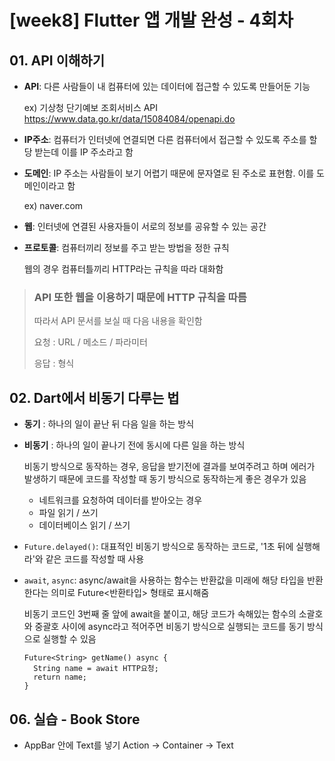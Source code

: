 # [week8] Flutter 앱 개발 완성 - 4회차

## 01. API 이해하기

+ __API__: 다른 사람들이 내 컴퓨터에 있는 데이터에 접근할 수 있도록 만들어둔 기능

  ex) 기상청 단기예보 조회서비스 API <https://www.data.go.kr/data/15084084/openapi.do>
  
+ __IP주소__: 컴퓨터가 인터넷에 연결되면 다른 컴퓨터에서 접근할 수 있도록 주소를 할당 받는데 이를 IP 주소라고 함

+ __도메인__: IP 주소는 사람들이 보기 어렵기 때문에 문자열로 된 주소로 표현함. 이를 도메인이라고 함

  ex) naver.com

+ __웹__: 인터넷에 연결된 사용자들이 서로의 정보를 공유할 수 있는 공간

+ __프로토콜__: 컴퓨터끼리 정보를 주고 받는 방법을 정한 규칙

  웹의 경우 컴퓨터틀끼리 HTTP라는 규칙을 따라 대화함
  
> ### API 또한 웹을 이용하기 때문에 HTTP 규칙을 따름
> 따라서 API 문서를 보실 때 다음 내용을 확인함
> 
> 요청 : URL / 메소드 / 파라미터
> 
> 응답 : 형식

## 02. Dart에서 비동기 다루는 법

+ __동기__ : 하나의 일이 끝난 뒤 다음 일을 하는 방식

+ __비동기__ : 하나의 일이 끝나기 전에 동시에 다른 일을 하는 방식

  비동기 방식으로 동작하는 경우, 응답을 받기전에 결과를 보여주려고 하며 에러가 발생하기 때문에 코드를 작성할 때 동기 방식으로 동작하는게 좋은 경우가 있음
  
  - 네트워크를 요청하여 데이터를 받아오는 경우
  - 파일 읽기 / 쓰기
  - 데이터베이스 읽기 / 쓰기
  
+ ```Future.delayed()```: 대표적인 비동기 방식으로 동작하는 코드로, '1초 뒤에 실행해라'와 같은 코드를 작성할 때 사용

+ ```await```, ```async```: async/await을 사용하는 함수는 반환값을 미래에 해당 타입을 반환한다는 의미로 Future<반환타입> 형태로 표시해줌

  비동기 코드인 3번째 줄 앞에 await을 붙이고, 해당 코드가 속해있는 함수의 소괄호와 중괄호 사이에 async라고 적어주면 비동기 방식으로 실행되는 코드를 동기 방식으로 실행할 수 있음

  ```
  Future<String> getName() async {
	String name = await HTTP요청;
	return name;
  }
  ```
## 06. 실습 - Book Store

+ AppBar 안에 Text를 넣기
	Action -> Container -> Text

